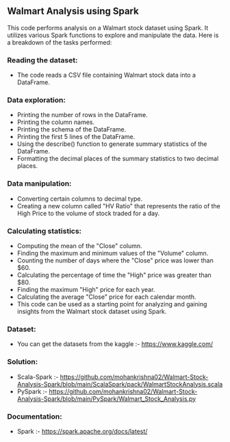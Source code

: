 ## Walmart Analysis using Spark
This code performs analysis on a Walmart stock dataset using Spark. It utilizes various Spark functions to explore and manipulate the data. Here is a breakdown of the tasks performed:

### Reading the dataset:
* The code reads a CSV file containing Walmart stock data into a DataFrame.
### Data exploration:
* Printing the number of rows in the DataFrame.
* Printing the column names.
* Printing the schema of the DataFrame.
* Printing the first 5 lines of the DataFrame.
* Using the describe() function to generate summary statistics of the DataFrame.
* Formatting the decimal places of the summary statistics to two decimal places.

### Data manipulation:
* Converting certain columns to decimal type.
* Creating a new column called "HV Ratio" that represents the ratio of the High Price to the volume of stock traded for a day.
### Calculating statistics:
* Computing the mean of the "Close" column.
* Finding the maximum and minimum values of the "Volume" column.
* Counting the number of days where the "Close" price was lower than $60.
* Calculating the percentage of time the "High" price was greater than $80.
* Finding the maximum "High" price for each year.
* Calculating the average "Close" price for each calendar month.
* This code can be used as a starting point for analyzing and gaining insights from the Walmart stock dataset using Spark.

### Dataset:
* You can get the datasets from the kaggle :- <https://www.kaggle.com/> 

### Solution:
* Scala-Spark :- <https://github.com/mohankrishna02/Walmart-Stock-Analysis-Spark/blob/main/ScalaSpark/pack/WalmartStockAnalysis.scala> <br>
* PySpark :- <https://github.com/mohankrishna02/Walmart-Stock-Analysis-Spark/blob/main/PySpark/Walmart_Stock_Analysis.py>

### Documentation:
* Spark :- <https://spark.apache.org/docs/latest/> 


